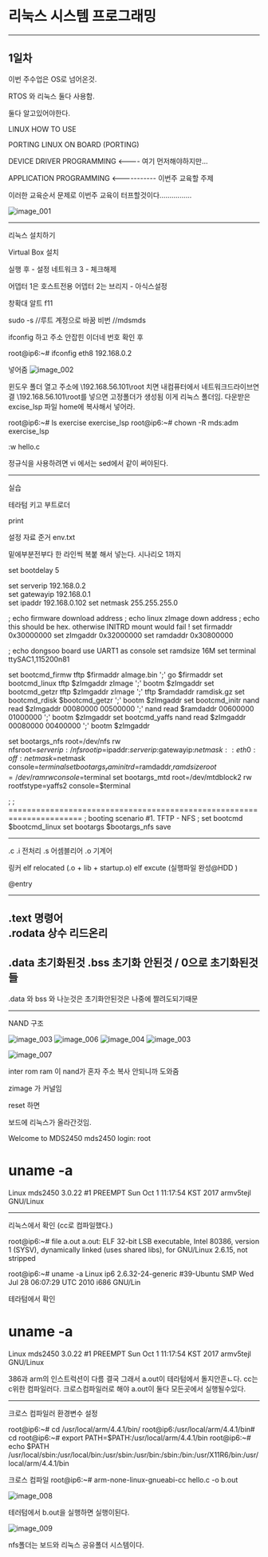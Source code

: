 # 리눅스 시스템 프로그래밍

---
## 1일차 

이번 주수업은 OS로 넘어온것.

RTOS 와 리눅스  둘다 사용함. 

둘다 알고있어야한다. 


LINUX HOW TO USE

PORTING LINUX ON BOARD (PORTING)

DEVICE DRIVER PROGRAMMING   <---- 여기 먼저해야하지만...

APPLICATION PROGRAMMING     <----------- 이번주 교육할 주제


이러한 교육순서 문제로 이번주 교육이 터프할것이다................

![image_001](./img/image_001.png)

----
리눅스 설치하기

Virtual Box 설치

실행 후 - 설정 네트워크 3 - 체크해제

어뎁터 1은 호스트전용
어뎁터 2는 브리지 - 아식스설정


창확대 알트 f11

sudo -s  //루트 계정으로 바꿈
비번 //mdsmds


ifconfig 하고 주소 안잡힌 이더네 번호 확인 후

root@ip6:~# ifconfig eth8 192.168.0.2

넣어줌
![image_002](./img/image_002.png)


윈도우 폴더 열고 주소에 
\\192.168.56.101\root
치면
내컴퓨터에서 네트워크드라이브연결
\\192.168.56.101\root를 넣으면
고정폴더가  생성됨 이게 리눅스 폴더임.
다운받은 excise_lsp 파일 home에 복사해서 넣어라.

root@ip6:~# ls
exercise  exercise_lsp
root@ip6:~# chown -R mds:adm exercise_lsp


:w hello.c


정규식을 사용하려면 vi 에서는 sed에서 같이 써야된다. 

---
실습 

테라텀 키고 부트로더 

print  

설정 자료 준거 env.txt 

밑에부분전부다 한 라인씩 복붙 해서 넣는다.
시나리오 1까지


set bootdelay 5

set serverip  192.168.0.2	
set gatewayip 192.168.0.1	
set ipaddr    192.168.0.102	
set netmask   255.255.255.0	

; echo firmware download address
; echo linux zImage down address
; echo this should be hex. otherwise INITRD mount would fail !
set firmaddr 0x30000000	
set zImgaddr 0x32000000	
set ramdaddr 0x30800000 

; echo dongsoo board use UART1 as console
set ramdsize 16M
set terminal ttySAC1,115200n81	

set bootcmd_firmw tftp $firmaddr aImage.bin ';' go $firmaddr
set bootcmd_linux tftp $zImgaddr zImage  ';' bootm $zImgaddr
set bootcmd_getzr tftp $zImgaddr zImage  ';' tftp $ramdaddr ramdisk.gz 
set bootcmd_rdisk $bootcmd_getzr ';' bootm $zImgaddr
set bootcmd_initr nand read $zImgaddr 00080000 00500000 ';' nand read $ramdaddr 00600000 01000000 ';' bootm $zImgaddr
set bootcmd_yaffs nand read $zImgaddr 00080000 00400000 ';' bootm $zImgaddr

set bootargs_nfs root=/dev/nfs rw nfsroot=$serverip:/nfsroot ip=$ipaddr:$serverip:$gatewayip:$netmask::eth0:off:netmask=$netmask console=$terminal
set bootargs_ram initrd=$ramdaddr,$ramdsize root=/dev/ram rw console=$terminal
set bootargs_mtd root=/dev/mtdblock2 rw rootfstype=yaffs2 console=$terminal


;
; ======================================================================
; booting scenario #1.  TFTP - NFS
;
set bootcmd $bootcmd_linux
set bootargs $bootargs_nfs
save


---

.c
.i 전처리
.s 어셈블리어
.o 기계어

링커
elf relocated (.o + lib + startup.o)
elf excute (실행파일 완성@HDD )

@entry 


-----
.text   명령어  
.rodata 상수 리드온리
-----
.data 초기화된것
.bss 초기화 안된것 / 0으로 초기화된것들
-----

.data 와 bss 와 나눈것은
초기화안된것은 나중에 짤려도되기때문



----
NAND 구조



![image_003](./img/image_003.png)
![image_006](./img/image_006.png)
![image_004](./img/image_004.png)
![image_003](./img/image_005.png)


![image_007](./img/image_007.png)


inter rom ram 이
nand가 혼자 주소 복사 안되니까 도와줌 



zimage 가 커널임

reset 하면

보드에 리눅스가 올라간것임.

Welcome to MDS2450
mds2450 login: root
# uname -a
Linux mds2450 3.0.22 #1 PREEMPT Sun Oct 1 11:17:54 KST 2017 armv5tejl GNU/Linux


---
리눅스에서 확인 (cc로 컴파일했다.)

root@ip6:~# file a.out
a.out: ELF 32-bit LSB executable, Intel 80386, version 1 (SYSV), dynamically linked (uses shared libs), for GNU/Linux 2.6.15, not stripped

root@ip6:~# uname -a
Linux ip6 2.6.32-24-generic #39-Ubuntu SMP Wed Jul 28 06:07:29 UTC 2010 i686 GNU/Lin


테라텀에서 확인

# uname -a
Linux mds2450 3.0.22 #1 PREEMPT Sun Oct 1 11:17:54 KST 2017 armv5tejl GNU/Linux

386과 arm의 인스트럭션이 다름
결국 그래서 
a.out이 테라텀에서 돌지안흔ㄴ다.
cc는 c위한 컴파일러다. 
크로스컴파일러로 해야 a.out이 둘다 모든곳에서 실행될수있다.

---

크로스 컴파일러 환경변수 설정

root@ip6:~# cd /usr/local/arm/4.4.1/bin/
root@ip6:/usr/local/arm/4.4.1/bin# cd 
root@ip6:~# export PATH=$PATH:/usr/local/arm/4.4.1/bin
root@ip6:~# echo $PATH
/usr/local/sbin:/usr/local/bin:/usr/sbin:/usr/bin:/sbin:/bin:/usr/X11R6/bin:/usr/local/arm/4.4.1/bin

크로스 컴파일
root@ip6:~# arm-none-linux-gnueabi-cc hello.c -o b.out

![image_008](./img/image_008.png)


테러텀에서 b.out을 실행하면 실행이된다.


![image_009](./img/image_009.png)


nfs폴더는 보드와 리눅스 공유폴더 시스템이다. 







